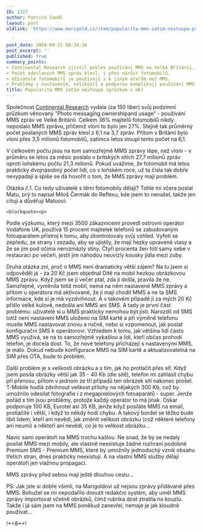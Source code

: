 ```yaml
---
ID: 1327
author: Patrick Zandl
layout: post
oldlink: 'https://www.marigold.cz/item/popularita-mms-zatim-nestoupa-pruzkum-v-uk

  '
post_date: 2004-09-21 08:34:16
post_excerpt: ''
published: true
summary_points:
- Continental Research zjistil pokles používání MMS ve Velké Británii.
- Počet odeslaných MMS zpráv klesl, i přes nárůst fotomobilů.
- Uživatelé fotomobilů je používají i k jiným účelům než MMS.
- Problémy s nastavením, velikostí a podporou komplikují používání MMS.
title: Popularita MMS zatím nestoupá (průzkum v UK)
---
```


<p>
Společnost <a href="http://www.continentalresearch.com/products/reports/mobile_phone.asp">Continental Research</a> vydala (za 150 liber) svůj podzimní průzkum věnovaný &#8220;Photo messaging ownershipand usage&#8221; - používání MMS zpráv ve Velké Británii. Celkem 36% majitelů fotomobilů nikdy neposlalo MMS zprávu, přičemž vloni to bylo jen 27%. Stejně tak průměrný počet poslaných MMS zpráv klesl z 6,1 na 3,7 zpráv. Přitom v Británii bylo vloni přes 3,5 milionů fotomobilů, zatímco letos stoupl tento počet na 6,1.</p>

<p>
V celkovém počtu jsou na tom samozřejmě MMS zprávy lépe, než vloni - v průměru se letos za měsíc poslalo v britských sítích 27,7 milionů zpráv oproti loňskému počtu 21,3 milionů. Pokud uvážíme, že fotomobil má letos prakticky dvojnásobný počet lidí, co v loňském roce, už ta čísla tak dobře nevypadají a spíše se dá hovořit o tom, že MMS zprávy mají problém. </p>

<p>
Otázka č.1. Co tedy uživatelé s těmi fotomobily dělají? Tohle mi včera poslal Matu, prý to napsal Miloš Čermák do Reflexu, kde jsem to nenašel, takže jen cituji a důvěřuji Matuovi: </p>

	<blockquote><p>
Podle výzkumu, který mezi 3500 zákaznicemi provedl ostrovní operátor Vodafone UK, používá 15 procent majitelek telefonů se zabudovaným fotoaparátem přístroj k tomu, aby zkontrolovaly svůj vzhled. Vyfotí se zepředu, ze strany i zezadu, aby se ujistily, že mají hezky upravené vlasy a že se jim pod očima nerozmázly stíny. Čtyři procenta žen fotí samy sebe v restauraci po večeři, jestli jim náhodou neuvízly kousky jídla mezi zuby. </p>
</blockquote>
<p>
Druhá otázka zní, proč o MMS není dramaticky větší zájem? Na tu jsem si odpověděl já - za 20 Kč jsem objednal Ditě na mobil hezkou obrázkovou MMS zprávu. Když jsem se jí večer ptal, zda jí došla, pravila že ne. Samzřejmě, vyměnila totiž mobil, nemá na něm nastavené MMS zprávy a přitom u operátora má aktivované, že jí mají chodit MMS a ne ta SMS informace, kde si je má vyzdvihnout. A v takovém případě jí za mých 20 Kč přišlo velké kulové, nedošla ani MMS ani SMS. A tady je první část problému: uživatelé si u MMS prakticky nemohou být jisti. Narozdíl od SMS totiž není nastavení MMS uloženo na SIM kartě a při výměně telefonu musíte MMS nastavovat znovu a ručně, nebo si vzpomenout, jak poslat konfigurační SMS k operátorovi. Vzhledem k tomu, jak většina lidí často MMS využívá, se na to samozřejmě vykašlou a lidí, kteří občas prohodí telefon, je docela dost. To, že nové telefony přicházejí s nastavenými MMS, je málo. Dokud nebude konfigurace MMS na SIM kartě a aktualizovatelná na SIM přes OTA, bude to problém. </p>

<p>
Další problém je s velikostí obrázku a s tím, jak ho protlačit přes síť. Když jsem posíla obrázky větší jak 35 - 40 Kb (dle sítě), telefon mi zahlásil chybu při přenosu, přitom v jednom ze tří případů ten obrázek sítí nakonec prošel. T-Mobile hodlá zdvihnout velikost přílohy na nějakých 300 Kb, což by umožnilo odesílat fotografie i z megapixelových fotoaparátů - super. Jenže pořád s tím jsou problémy, protože každý operátor to má jinak. Oskar podporuje 100 KB, Eurotel asi 35 KB, jenže když posíláte MMS na email, protlačíte i větší, i když to někdy hodí chybu. A takový bordel se těžko bude líbit lidem, kteří ani nevědí, jak změnit velikost obrázku (což některé telefony ani neumí) a někteří ani nevědí, co je to velikost obrázku&#8230;</p>

<p>
Navíc sami operátoři na MMS trochu kašlou. Ne snad, že by se nedaly posílat MMS mezi mobily, ale vlastně neexistuje žádné rozhraní podobné Premium SMS - Premium MMS, které by umožnily jednoduchý vznik obsahu třetích stran, dnes prakticky neexistují. A na vlastní MMS služby dělají operátoři jen vlažnou propagaci. </p>

<p>
MMS zprávy před sebou mají ještě dlouhou cestu&#8230;</p>

<p>
PS: Jak jste si dobře všimli, na Marigoldovi už nejsou zprávy přidávané přes MMS. Bohužel se mi nepodařilo donutit redakční systém, aby uměl MMS zprávy importovat včetně obrázků, čímž rubrika dost ztratila na kouzlu. Takže i já sám jsem na MMS poněkud zanevřel, nemaje je jak kloudně používat&#8230;
</p>

<p>
!++8++!
</p>